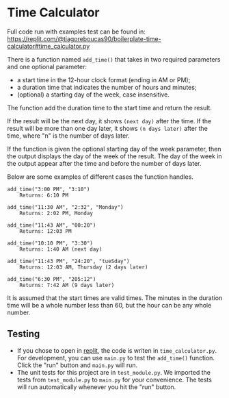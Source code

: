 # Time Calculator

Full code run with examples test can be found in: https://replit.com/@tiagoreboucas90/boilerplate-time-calculator#time_calculator.py

There is a function named `add_time()` that takes in two required parameters and one optional parameter:

- a start time in the 12-hour clock format (ending in AM or PM);
- a duration time that indicates the number of hours and minutes;
- (optional) a starting day of the week, case insensitive.

The function add the duration time to the start time and return the result.

If the result will be the next day, it shows `(next day)` after the time. If the result will be more than one day later, it shows `(n days later)` after the time, where "n" is the number of days later.

If the function is given the optional starting day of the week parameter, then the output displays the day of the week of the result. The day of the week in the output appear after the time and before the number of days later.


Below are some examples of different cases the function handles.
```text
add_time("3:00 PM", "3:10")
    Returns: 6:10 PM

add_time("11:30 AM", "2:32", "Monday")
    Returns: 2:02 PM, Monday

add_time("11:43 AM", "00:20")
    Returns: 12:03 PM

add_time("10:10 PM", "3:30")
    Returns: 1:40 AM (next day)

add_time("11:43 PM", "24:20", "tueSday")
    Returns: 12:03 AM, Thursday (2 days later)

add_time("6:30 PM", "205:12")
    Returns: 7:42 AM (9 days later)
```

It is assumed that the start times are valid times. The minutes in the duration time will be a whole number less than 60, but the hour can be any whole number.

## Testing
- If you chose to open in [replit](https://replit.com/@tiagoreboucas90/boilerplate-time-calculator#time_calculator.py), the code is writen in `time_calculator.py`. For development, you can use `main.py` to test the `add_time()` function. Click the "run" button and `main.py` will run.
- The unit tests for this project are in `test_module.py`. We imported the tests from `test_module.py` to `main.py` for your convenience. The tests will run automatically whenever you hit the "run" button.
